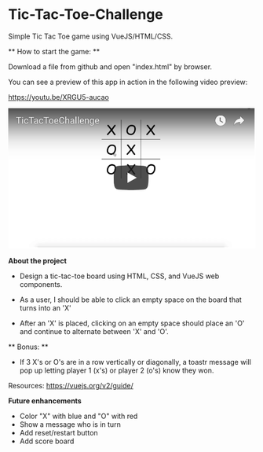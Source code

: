 # Tic-Tac-Toe-Challenge

Simple Tic Tac Toe game using VueJS/HTML/CSS.

** How to start the game: **

Download a file from github and open "index.html" by browser.

You can see a preview of this app in action in the following video preview:

https://youtu.be/XRGU5-aucao

[![Watch the video](images/TicTacToe.png)](https://youtu.be/XRGU5-aucao)



**About the project**

- Design a tic-tac-toe board using HTML, CSS, and VueJS web components.

- As a user, I should be able to click an empty space on the board that turns into an 'X'

- After an 'X' is placed, clicking on an empty space should place an 'O' and continue to alternate between 'X' and 'O'.

** Bonus: **

- If 3 X's or O's are in a row vertically or diagonally, a toastr message will pop up letting player 1 (x's) or player 2 (o's) know they won.

Resources:
https://vuejs.org/v2/guide/


**Future enhancements**
- Color "X" with blue and "O" with red
- Show a message who is in turn
- Add reset/restart button
- Add score board
